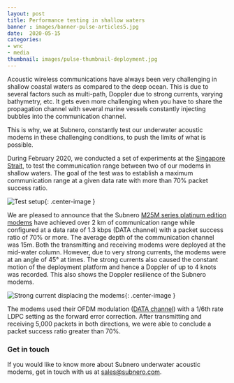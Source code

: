 ```yaml
---
layout: post
title: Performance testing in shallow waters
banner : images/banner-pulse-articles5.jpg
date:  2020-05-15
categories:
- wnc
- media
thumbnail: images/pulse-thumbnail-deployment.jpg
---
```


Acoustic wireless communications have always been very challenging in shallow coastal waters as compared to the deep ocean. This is due to several factors such as multi-path, Doppler due to strong currents, varying bathymetry, etc. It gets even more challenging when you have to share the propagation channel with several marine vessels constantly injecting bubbles into the communication channel.

This is why, we at Subnero, constantly test our underwater acoustic modems in these challenging conditions, to push the limits of what is possible.

During February 2020, we conducted a set of experiments at the [Singapore Strait](https://en.wikipedia.org/wiki/Singapore_Strait), to test the communication range between two of our modems in shallow waters. The goal of the test was to establish a maximum communication range at a given data rate with more than 70% packet success ratio.

![Test setup]({{site.baseurl}}/images/test-setup.jpg){: .center-image  }

We are pleased to announce that the Subnero [M25M series platinum edition modems](https://subnero.com/products/platinum.html) have achieved over 2 km of communication range while configured at a data rate of 1.3 kbps (DATA channel) with a packet success ratio of 70% or more. The average depth of the communication channel was 15m. Both the transmitting and receiving modems were deployed at the mid-water column. However, due to very strong currents, the modems were at an angle of 45° at times. The strong currents also caused the constant motion of the deployment platform and hence a Doppler of up to 4 knots was recorded. This also shows the Doppler resilience of the Subnero modems.

![Strong current displacing the modems]({{site.baseurl}}/images/deployment.png){: .center-image  }

The modems used their OFDM modulation ([DATA channel](https://unetstack.net/handbook/unet-handbook_physical_service.html#_control_and_data_channels)) with a 1/6th rate LDPC setting as the forward error correction. After transmitting and receiving 5,000 packets in both directions, we were able to conclude a packet success ratio greater than 70%.

### Get in touch
If you would like to know more about Subnero underwater acoustic modems, get in touch with us at sales@subnero.com.
